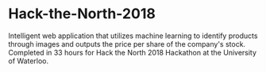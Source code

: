 # Hack-the-North-2018
Intelligent web application that utilizes machine learning to identify products through images and outputs the price per share of the company's stock. Completed in 33 hours for Hack the North 2018 Hackathon at the University of Waterloo.

